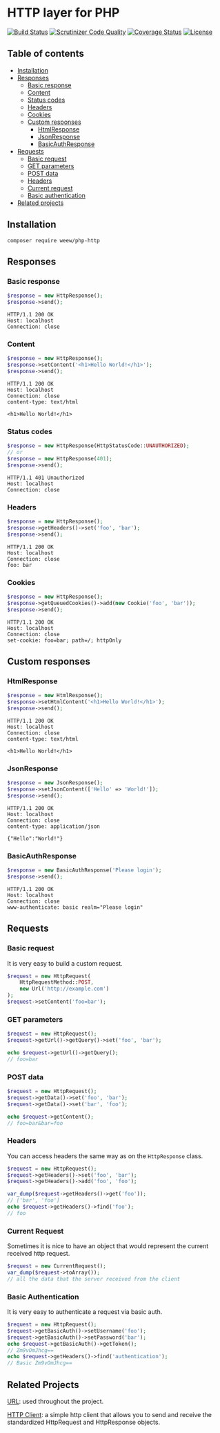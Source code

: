 # HTTP layer for PHP

[![Build Status](https://travis-ci.org/weew/php-http.svg?branch=master)](https://travis-ci.org/weew/php-http)
[![Scrutinizer Code Quality](https://scrutinizer-ci.com/g/weew/php-http/badges/quality-score.png?b=master)](https://scrutinizer-ci.com/g/weew/php-http/?branch=master)
[![Coverage Status](https://coveralls.io/repos/weew/php-http/badge.svg?branch=master&service=github)](https://coveralls.io/github/weew/php-http?branch=master)
[![License](https://poser.pugx.org/weew/php-http/license)](https://packagist.org/packages/weew/php-http)

## Table of contents

- [Installation](#installation)
- [Responses](#responses)
    - [Basic response](#basic-response)
    - [Content](#content)
    - [Status codes](#status-codes)
    - [Headers](#headers)
    - [Cookies](#cookies)
    - [Custom responses](#custom-responses)
        - [HtmlResponse](#htmlresponse)
        - [JsonResponse](#jsonresponse)
        - [BasicAuthResponse](#basicauthresponse)
- [Requests](#requests)
    - [Basic request](#basic-request)
    - [GET parameters](#get-parameters)
    - [POST data](#post-data)
    - [Headers](#headers)
    - [Current request](#current-request)
    - [Basic authentication](#basic-authentication)
- [Related projects](#related-projects)

## Installation

`composer require weew/php-http`

## Responses

### Basic response

```php
$response = new HttpResponse();
$response->send();
```
```
HTTP/1.1 200 OK
Host: localhost
Connection: close
```

### Content

```php
$response = new HttpResponse();
$response->setContent('<h1>Hello World!</h1>');
$response->send();
```
```
HTTP/1.1 200 OK
Host: localhost
Connection: close
content-type: text/html

<h1>Hello World!</h1>
```

### Status codes

```php
$response = new HttpResponse(HttpStatusCode::UNAUTHORIZED);
// or
$response = new HttpResponse(401);
$response->send();
```
```
HTTP/1.1 401 Unauthorized
Host: localhost
Connection: close
```

### Headers

```php
$response = new HttpResponse();
$response->getHeaders()->set('foo', 'bar');
$response->send();
```
```
HTTP/1.1 200 OK
Host: localhost
Connection: close
foo: bar
```

### Cookies

```php
$response = new HttpResponse();
$response->getQueuedCookies()->add(new Cookie('foo', 'bar'));
$response->send();
```
```
HTTP/1.1 200 OK
Host: localhost
Connection: close
set-cookie: foo=bar; path=/; httpOnly
```

## Custom responses

### HtmlResponse

```php
$response = new HtmlResponse();
$response->setHtmlContent('<h1>Hello World!</h1>');
$response->send();
```
```
HTTP/1.1 200 OK
Host: localhost
Connection: close
content-type: text/html

<h1>Hello World!</h1>
```

### JsonResponse

```php
$response = new JsonResponse();
$response->setJsonContent(['Hello' => 'World!']);
$response->send();
```
```
HTTP/1.1 200 OK
Host: localhost
Connection: close
content-type: application/json

{"Hello":"World!"}
```

### BasicAuthResponse

```php
$response = new BasicAuthResponse('Please login');
$response->send();
```
```
HTTP/1.1 200 OK
Host: localhost
Connection: close
www-authenticate: basic realm="Please login"
```

## Requests

### Basic request

It is very easy to build a custom request.

```php
$request = new HttpRequest(
    HttpRequestMethod::POST,
    new Url('http://example.com')
);
$request->setContent('foo=bar');
```

### GET parameters

```php
$request = new HttpRequest();
$request->getUrl()->getQuery()->set('foo', 'bar');

echo $request->getUrl()->getQuery();
// foo=bar
```

### POST data

```php
$request = new HttpRequest();
$request->getData()->set('foo', 'bar');
$request->getData()->set('bar', 'foo');

echo $request->getContent();
// foo=bar&bar=foo
```

### Headers

You can access headers the same way as on the `HttpResponse` class.

```php
$request = new HttpRequest();
$request->getHeaders()->set('foo', 'bar');
$request->getHeaders()->add('foo', 'foo');

var_dump($request->getHeaders()->get('foo'));
// ['bar', 'foo']
echo $request->getHeaders()->find('foo');
// foo
```

### Current Request

Sometimes it is nice to have an object that would represent the current
received http request.

```php
$request = new CurrentRequest();
var_dump($request->toArray());
// all the data that the server received from the client
```

### Basic Authentication

It is very easy to authenticate a request via basic auth.

```php
$request = new HttpRequest();
$request->getBasicAuth()->setUsername('foo');
$request->getBasicAuth()->setPassword('bar');
echo $request->getBasicAuth()->getToken();
// Zm9vOmJhcg==
echo $request->getHeaders()->find('authentication');
// Basic Zm9vOmJhcg==
```

## Related Projects

[URL](https://github.com/weew/php-url): used throughout the project.

[HTTP Client](https://github.com/weew/php-http-client): a simple http client that allows
you to send and receive the standardized HttpRequest and HttpResponse objects.